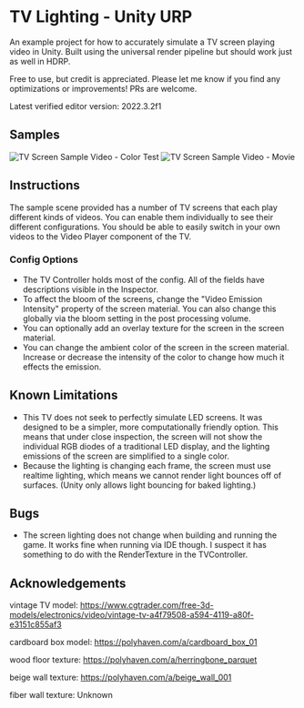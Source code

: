 # TV Lighting - Unity URP

An example project for how to accurately simulate a TV screen playing video in Unity. Built using the universal render pipeline but should work just as well in HDRP.

Free to use, but credit is appreciated. Please let me know if you find any optimizations or improvements! PRs are welcome.

Latest verified editor version: 2022.3.2f1

## Samples
![TV Screen Sample Video - Color Test](/repository/Samples/sample-vid-ct.gif?raw=true "Sample Video Color Test")
![TV Screen Sample Video - Movie](/repository/Samples/sample-vid-movie.gif?raw=true "Sample Video Movie")


## Instructions
The sample scene provided has a number of TV screens that each play different kinds of videos. You can enable them individually to see their different configurations. You should be able to easily switch in your own videos to the Video Player component of the TV.

### Config Options
- The TV Controller holds most of the config. All of the fields have descriptions visible in the Inspector.
- To affect the bloom of the screens, change the "Video Emission Intensity" property of the screen material. You can also change this globally via the bloom setting in the post processing volume.
- You can optionally add an overlay texture for the screen in the screen material.
- You can change the ambient color of the screen in the screen material. Increase or decrease the intensity of the color to change how much it effects the emission.

## Known Limitations
- This TV does not seek to perfectly simulate LED screens. It was designed to be a simpler, more computationally friendly option. This means that under close inspection, the screen will not show the individual RGB diodes of a traditional LED display, and the lighting emissions of the screen are simplified to a single color.
- Because the lighting is changing each frame, the screen must use realtime lighting, which means we cannot render light bounces off of surfaces. (Unity only allows light bouncing for baked lighting.)

## Bugs
- The screen lighting does not change when building and running the game. It works fine when running via IDE though. I suspect it has something to do with the RenderTexture in the TVController.


## Acknowledgements
vintage TV model: https://www.cgtrader.com/free-3d-models/electronics/video/vintage-tv-a4f79508-a594-4119-a80f-e3151c855af3

cardboard box model: https://polyhaven.com/a/cardboard_box_01

wood floor texture: https://polyhaven.com/a/herringbone_parquet

beige wall texture: https://polyhaven.com/a/beige_wall_001

fiber wall texture: Unknown